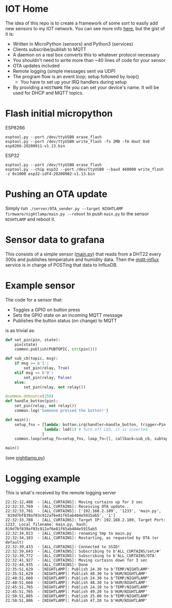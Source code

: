 # IOT Home

The idea of this repo is to create a framework of some sort to easily add new sensors to my IOT network.
You can see more info [here](https://blog.davidventura.com.ar/iot-house-with-sonoff-and-micropython.html), but the gist of it is:

* Written in MicroPython (sensors) and Python3 (services)
* Clients subscribe/publish to MQTT 
* A daemon on a real box converts this to whatever protocol necessary
* You shouldn't need to write more than ~40 lines of code for your sensor
* OTA updates included
* Remote logging (simple messages sent via UDP)
* The program flow is an event loop; setup followed by loop()
    * You have to set up your IRQ handlers during setup
* By providing a `HOSTNAME` file you can set your device's name. It will be used for DHCP and MQTT topics.


# Flash initial micropython


ESP8266
```
esptool.py --port /dev/ttyUSB0 erase_flash
esptool.py --port /dev/ttyUSB0 write_flash -fs 2MB -fm dout 0x0 esp8266-20200911-v1.13.bin
```

ESP32
```
esptool.py --port /dev/ttyUSB0 erase_flash
esptool.py --chip esp32 --port /dev/ttyUSB0 --baud 460800 write_flash -z 0x1000 esp32-idf4-20200902-v1.13.bin
```
# Pushing an OTA update

Simply run `./server/OTA_sender.py --target NIGHTLAMP firmware/nightlamp/main.py --reboot` to push `main.py` to the sensor `NIGHTLAMP` and reboot it.

# Sensor data to grafana

This consists of a simple sensor ([main.py](firmware/nightlamp/main.py)) that reads from a DHT22 every 300s and publishes temperature and humidity data.
Then the [mqtt-influx](server/mqtt-influx.py) service is in charge of POSTing that data to InfluxDB.

# Example sensor

The code for a sensor that:
* Toggles a GPIO on button press
* Sets the GPIO state on an incoming MQTT message
* Publishes the button status (on change) to MQTT

is as trivial as:

```python
def set_pin(pin, state):
    pin(state)
    common.publish(PUBTOPIC, str(pin()))

def sub_cb(topic, msg):
    if msg == b'1':
        set_pin(relay, True)
    elif msg == b'0':
        set_pin(relay, False)
    else:
        set_pin(relay, not relay())

@common.debounce(250)
def handle_button(pin):
    set_pin(relay, not relay())
    common.log('Someone pressed the button!')

def main():
    setup_fns = [lambda: button.irq(handler=handle_button, trigger=Pin.IRQ_RISING),
                 lambda: led(1) # Turn off LED, it is inverted
                ]
    common.loop(setup_fn=setup_fns, loop_fn=[], callback=sub_cb, subtopic=[SUBTOPIC])

main()
```


(see [nightlamp.py](firmware/nightlamp/main.py))

# Logging example

This is what's received by the remote logging server

```
22:32:12,488  - [ALL_CURTAINS]: Moving curtains up for 3 sec
22:32:33,769  - [ALL_CURTAINS]: Receiving OTA update..
22:32:33,781  - [ALL_CURTAINS]: ['192.168.2.189', '1233', 'main.py', '819d7bf839af03c912af6e81f65ab404e5915ab5', '1']
22:32:33,788  - [ALL_CURTAINS]: Target IP: 192.168.2.189, Target Port: 1233, Local filename: main.py, hash: 819d7bf839af03c912af6e81f65ab404e5915ab5
22:32:34,023  - [ALL_CURTAINS]: renaming tmp to main.py
22:32:34,183  - [ALL_CURTAINS]: Restarting, as requested by OTA (or default)
22:32:39,433  - [ALL_CURTAINS]: Connected to SSID!
22:32:39,643  - [ALL_CURTAINS]: Subscribing to b'ALL_CURTAINS/set/#'
22:32:39,772  - [ALL_CURTAINS]: Subscribing to b'ALL_CURTAINS/OTA'
22:32:41,927  - [ALL_CURTAINS]: Moving curtains down for 3 sec
22:32:44,935  - [ALL_CURTAINS]: Done
22:35:51,629  - [NIGHTLAMP]: Publish 24.30 to b'TEMP/NIGHTLAMP'
22:35:51,629  - [NIGHTLAMP]: Publish 48.30 to b'HUM/NIGHTLAMP'
22:40:51,660  - [NIGHTLAMP]: Publish 24.30 to b'TEMP/NIGHTLAMP'
22:40:51,660  - [NIGHTLAMP]: Publish 48.30 to b'HUM/NIGHTLAMP'
22:45:51,765  - [NIGHTLAMP]: Publish 24.10 to b'TEMP/NIGHTLAMP'
22:45:51,765  - [NIGHTLAMP]: Publish 49.20 to b'HUM/NIGHTLAMP'
22:50:51,805  - [NIGHTLAMP]: Publish 25.00 to b'TEMP/NIGHTLAMP'
22:50:51,806  - [NIGHTLAMP]: Publish 47.20 to b'HUM/NIGHTLAMP'
```
